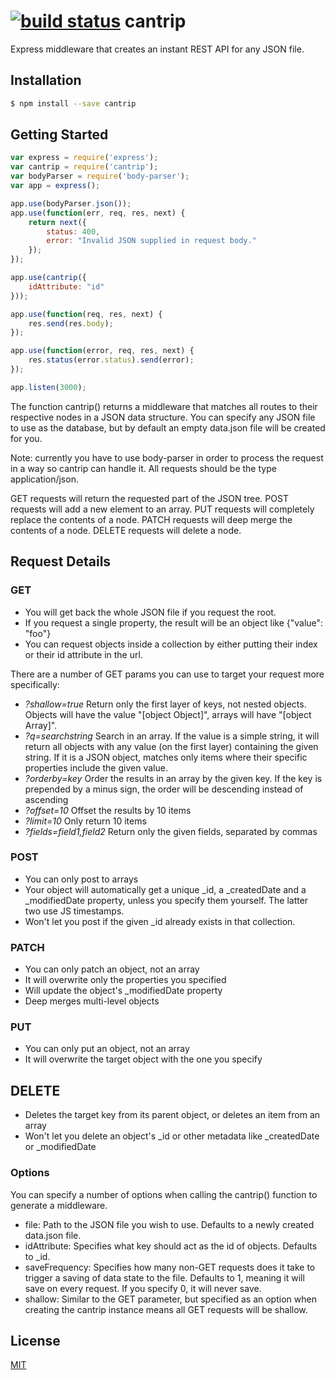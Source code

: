 [![build status](https://travis-ci.org/kriekapps/cantrip.svg?branch=master)](http://travis-ci.org/kriekapps/cantrip)
cantrip
=======

Express middleware that creates an instant REST API for any JSON file.

## Installation

```bash
$ npm install --save cantrip
```

## Getting Started

```js
var express = require('express');
var cantrip = require('cantrip');
var bodyParser = require('body-parser');
var app = express();

app.use(bodyParser.json());
app.use(function(err, req, res, next) {
	return next({
		status: 400,
		error: "Invalid JSON supplied in request body."
	});
});

app.use(cantrip({
	idAttribute: "id"
}));

app.use(function(req, res, next) {
	res.send(res.body);
});

app.use(function(error, req, res, next) {
	res.status(error.status).send(error);
});

app.listen(3000);
```

The function cantrip() returns a middleware that matches all routes to their respective nodes in a JSON data structure. You can specify any JSON file to use as the database, but by default an empty data.json file will be created for you.

Note: currently you have to use body-parser in order to process the request in a way so cantrip can handle it. All requests should be the type application/json.

GET requests will return the requested part of the JSON tree.
POST requests will add a new element to an array.
PUT requests will completely replace the contents of a node.
PATCH requests will deep merge the contents of a node.
DELETE requests will delete a node.

## Request Details
### GET
- You will get back the whole JSON file if you request the root.
- If you request a single property, the result will be an object like {"value": "foo"}
- You can request objects inside a collection by either putting their index or their id attribute in the url. 

There are a number of GET params you can use to target your request more specifically:
- *?shallow=true* Return only the first layer of keys, not nested objects. Objects will have the value "[object Object]", arrays will have "[object Array]".
- *?q=searchstring* Search in an array. If the value is a simple string, it will return all objects with any value (on the first layer) containing the given string. If it is a JSON object, matches only items where their specific properties include the given value.
- *?orderby=key* Order the results in an array by the given key. If the key is prepended by a minus sign, the order will be descending instead of ascending
- *?offset=10* Offset the results by 10 items
- *?limit=10* Only return 10 items
- *?fields=field1,field2* Return only the given fields, separated by commas

### POST
- You can only post to arrays
- Your object will automatically get a unique _id, a _createdDate and a _modifiedDate property, unless you specify them yourself. The latter two use JS timestamps.
- Won't let you post if the given _id already exists in that collection.

### PATCH
- You can only patch an object, not an array
- It will overwrite only the properties you specified
- Will update the object's _modifiedDate property
- Deep merges multi-level objects

### PUT
- You can only put an object, not an array
- It will overwrite the target object with the one you specify

## DELETE
- Deletes the target key from its parent object, or deletes an item from an array
- Won't let you delete an object's _id or other metadata like _createdDate or _modifiedDate

### Options

You can specify a number of options when calling the cantrip() function to generate a middleware.
* file: Path to the JSON file you wish to use. Defaults to a newly created data.json file.
* idAttribute: Specifies what key should act as the id of objects. Defaults to _id.
* saveFrequency: Specifies how many non-GET requests does it take to trigger a saving of data state to the file. Defaults to 1, meaning it will save on every request. If you specify 0, it will never save.
* shallow: Similar to the GET parameter, but specified as an option when creating the cantrip instance means all GET requests will be shallow.

## License

  [MIT](LICENSE)

